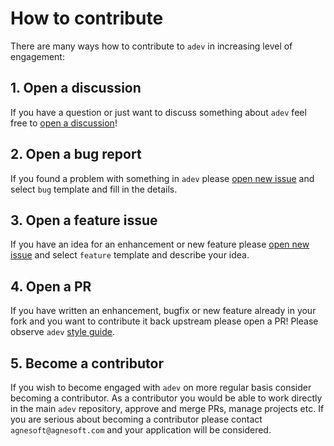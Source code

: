 # How to contribute

There are many ways how to contribute to `adev` in increasing level of engagement:

## 1. Open a discussion

If you have a question or just want to discuss something about `adev` feel free to [open a discussion](https://github.com/agnesoft/adev/discussions/new)!

## 2. Open a bug report

If you found a problem with something in `adev` please [open new issue](https://github.com/agnesoft/adev/issues/new/choose) and select `bug` template and fill in the details.

## 3. Open a feature issue

If you have an idea for an enhancement or new feature please [open new issue](https://github.com/agnesoft/adev/issues/new/choose) and select `feature` template and describe your idea.

## 4. Open a PR

If you have written an enhancement, bugfix or new feature already in your fork and you want to contribute it back upstream please open a PR! Please observe `adev` [style guide](style_guide.md).

## 5. Become a contributor

If you wish to become engaged with `adev` on more regular basis consider becoming a contributor. As a contributor you would be able to work directly in the main `adev` repository, approve and merge PRs, manage projects etc. If you are serious about becoming a contributor please contact `agnesoft@agnesoft.com` and your application will be considered.
